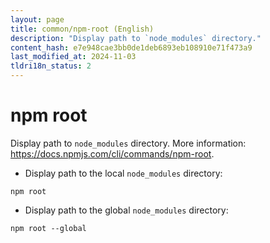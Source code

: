```yaml
---
layout: page
title: common/npm-root (English)
description: "Display path to `node_modules` directory."
content_hash: e7e948cae3bb0de1deb6893eb108910e71f473a9
last_modified_at: 2024-11-03
tldri18n_status: 2
---
```

# npm root

Display path to `node_modules` directory.
More information: <https://docs.npmjs.com/cli/commands/npm-root>.

- Display path to the local `node_modules` directory:

`npm root`

- Display path to the global `node_modules` directory:

`npm root --global`
